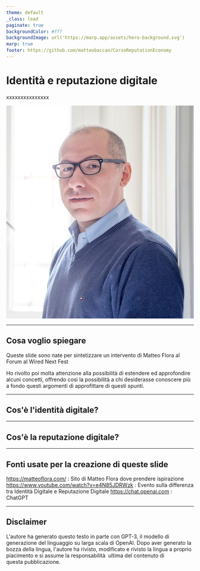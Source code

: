 ```yaml
---
theme: default
_class: lead
paginate: true
backgroundColor: #fff
backgroundImage: url('https://marp.app/assets/hero-background.svg')
marp: true
footer: https://github.com/matteobaccan/CorsoReputationEconomy
---
```


# Identità e reputazione digitale

xxxxxxxxxxxxxxx

![bg right](img/matteo-baccan.jpg)

<!-- _paginate: false -->
<!-- _footer: "" -->

---

## Cosa voglio spiegare

Queste slide sono nate per sintetizzare un intervento di Matteo Flora al Forum al Wired Next Fest

Ho rivolto poi molta attenzione alla possibilità di estendere ed approfondire alcuni concetti, offrendo così la possibilità a chi desiderasse conoscere più a fondo questi argomenti di approfittare di questi spunti.

---

## Cos'è l'identità digitale?


---

## Cos'è la reputazione digitale?

---

## Fonti usate per la creazione di queste slide

<https://matteoflora.com/> : Sito di Matteo Flora dove prendere ispirazione
<https://www.youtube.com/watch?v=e4N85JDRWzk> : Evento sulla differenza tra Identità Digitale e Reputazione Digitale
<https://chat.openai.com> : ChatGPT

---

## Disclaimer

L'autore ha generato questo testo in parte con GPT-3, il modello di generazione del linguaggio su larga scala di OpenAI. Dopo aver generato la bozza della lingua, l'autore ha rivisto, modificato e rivisto la lingua a proprio piacimento e si assume la responsabilità  ultima del contenuto di questa pubblicazione.
